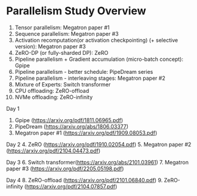 # Parallelism Study Overview

1. Tensor parallelism: Megatron paper #1
2. Sequence parallelism: Megatron paper #3
3. Activation recomputation(or activation checkpointing) (+ selective version): Megatron paper #3
4. ZeRO-DP (or fully-sharded DP): ZeRO
5. Pipeline parallelism + Gradient accumulation (micro-batch concept): Gpipe
6. Pipeline parallelism - better schedule: PipeDream series
7. Pipeline parallelism - interleaving stages: Megatron paper #2
8. Mixture of Experts: Switch transformer
9. CPU offloading: ZeRO-offload
10. NVMe offloading: ZeRO-infinity

Day 1
1. Gpipe (https://arxiv.org/pdf/1811.06965.pdf)
2. PipeDream (https://arxiv.org/abs/1806.03377)
3. Megatron paper #1 (https://arxiv.org/pdf/1909.08053.pdf)

Day 2
4. ZeRO (https://arxiv.org/pdf/1910.02054.pdf)
5. Megatron paper #2 (https://arxiv.org/pdf/2104.04473.pdf)

Day 3
6. Switch transformer(https://arxiv.org/abs/2101.03961)
7. Megatron paper #3 (https://arxiv.org/pdf/2205.05198.pdf)

Day 4
8. ZeRO-offload (https://arxiv.org/pdf/2101.06840.pdf)
9. ZeRO-infinity (https://arxiv.org/pdf/2104.07857.pdf)
